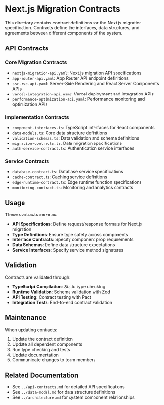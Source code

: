 # Next.js Migration Contracts

This directory contains contract definitions for the Next.js migration specification. Contracts define the interfaces, data structures, and agreements between different components of the system.

## API Contracts

### Core Migration Contracts

- `nextjs-migration-api.yaml`: Next.js migration API specifications
- `app-router-api.yaml`: App Router API endpoint definitions
- `ssr-rsc-api.yaml`: Server-Side Rendering and React Server Components APIs
- `vercel-integration-api.yaml`: Vercel deployment and integration APIs
- `performance-optimization-api.yaml`: Performance monitoring and optimization APIs

### Implementation Contracts

- `component-interfaces.ts`: TypeScript interfaces for React components
- `data-models.ts`: Core data structure definitions
- `validation-schemas.ts`: Data validation and schema definitions
- `migration-contracts.ts`: Data migration specifications
- `auth-service-contract.ts`: Authentication service interfaces

### Service Contracts

- `database-contract.ts`: Database service specifications
- `cache-contract.ts`: Caching service definitions
- `edge-runtime-contract.ts`: Edge runtime function specifications
- `monitoring-contract.ts`: Monitoring and analytics contracts

## Usage

These contracts serve as:

- **API Specifications**: Define request/response formats for Next.js migration
- **Type Definitions**: Ensure type safety across components
- **Interface Contracts**: Specify component prop requirements
- **Data Schemas**: Define data structure expectations
- **Service Interfaces**: Specify service method signatures

## Validation

Contracts are validated through:

- **TypeScript Compilation**: Static type checking
- **Runtime Validation**: Schema validation with Zod
- **API Testing**: Contract testing with Pact
- **Integration Tests**: End-to-end contract validation

## Maintenance

When updating contracts:

1. Update the contract definition
2. Update all dependent components
3. Run type checking and tests
4. Update documentation
5. Communicate changes to team members

## Related Documentation

- See `../api-contracts.md` for detailed API specifications
- See `../data-model.md` for data structure definitions
- See `../architecture.md` for system component relationships
